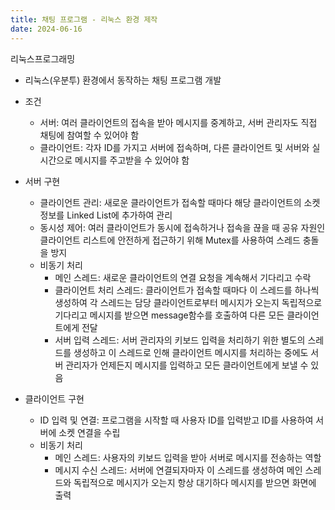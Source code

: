 ```yaml
---
title: 채팅 프로그램 - 리눅스 환경 제작
date: 2024-06-16 
---
```


리눅스프로그래밍
  - 리눅스(우분투) 환경에서 동작하는 채팅 프로그램 개발

<!--more-->

- 조건
  - 서버: 여러 클라이언트의 접속을 받아 메시지를 중계하고, 서버 관리자도 직접 채팅에 참여할 수 있어야 함
  - 클라이언트: 각자 ID를 가지고 서버에 접속하며, 다른 클라이언트 및 서버와 실시간으로 메시지를 주고받을 수 있어야 함

- 서버 구현
  - 클라이언트 관리: 새로운 클라이언트가 접속할 때마다 해당 클라이언트의 소켓 정보를 Linked List에 추가하여 관리
  - 동시성 제어: 여러 클라이언트가 동시에 접속하거나 접속을 끊을 때 공유 자원인 클라이언트 리스트에 안전하게 접근하기 위해 Mutex를 사용하여 스레드 충돌을 방지
  - 비동기 처리
    - 메인 스레드: 새로운 클라이언트의 연결 요청을 계속해서 기다리고 수락
    - 클라이언트 처리 스레드: 클라이언트가 접속할 때마다 이 스레드를 하나씩 생성하여 각 스레드는 담당 클라이언트로부터 메시지가 오는지 독립적으로 기다리고 메시지를 받으면 message함수를 호출하여 다른 모든 클라이언트에게 전달
    - 서버 입력 스레드: 서버 관리자의 키보드 입력을 처리하기 위한 별도의 스레드를 생성하고 이 스레드로 인해 클라이언트 메시지를 처리하는 중에도 서버 관리자가 언제든지 메시지를 입력하고 모든 클라이언트에게 보낼 수 있음

- 클라이언트 구현
  - ID 입력 및 연결: 프로그램을 시작할 때 사용자 ID를 입력받고 ID를 사용하여 서버에 소켓 연결을 수립
  - 비동기 처리
    - 메인 스레드: 사용자의 키보드 입력을 받아 서버로 메시지를 전송하는 역할
    - 메시지 수신 스레드: 서버에 연결되자마자 이 스레드를 생성하여 메인 스레드와 독립적으로 메시지가 오는지 항상 대기하다 메시지를 받으면 화면에 출력
